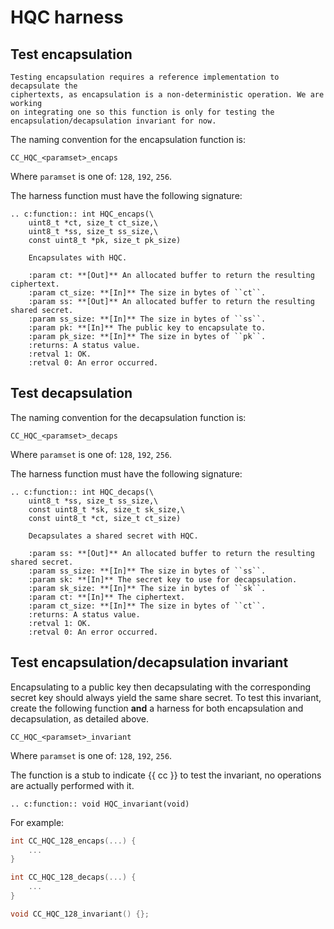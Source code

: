 # HQC harness

## Test encapsulation

```{attention}
Testing encapsulation requires a reference implementation to decapsulate the
ciphertexts, as encapsulation is a non-deterministic operation. We are working
on integrating one so this function is only for testing the
encapsulation/decapsulation invariant for now.
```

The naming convention for the encapsulation function is:

```
CC_HQC_<paramset>_encaps
```

Where `paramset` is one of: `128`, `192`, `256`.

The harness function must have the following signature:

```{eval-rst}
.. c:function:: int HQC_encaps(\
    uint8_t *ct, size_t ct_size,\
    uint8_t *ss, size_t ss_size,\
    const uint8_t *pk, size_t pk_size)

    Encapsulates with HQC.

    :param ct: **[Out]** An allocated buffer to return the resulting ciphertext.
    :param ct_size: **[In]** The size in bytes of ``ct``.
    :param ss: **[Out]** An allocated buffer to return the resulting shared secret.
    :param ss_size: **[In]** The size in bytes of ``ss``.
    :param pk: **[In]** The public key to encapsulate to.
    :param pk_size: **[In]** The size in bytes of ``pk``.
    :returns: A status value.
    :retval 1: OK.
    :retval 0: An error occurred.
```

## Test decapsulation

The naming convention for the decapsulation function is:

```
CC_HQC_<paramset>_decaps
```

Where `paramset` is one of: `128`, `192`, `256`.

The harness function must have the following signature:

```{eval-rst}
.. c:function:: int HQC_decaps(\
    uint8_t *ss, size_t ss_size,\
    const uint8_t *sk, size_t sk_size,\
    const uint8_t *ct, size_t ct_size)

    Decapsulates a shared secret with HQC.

    :param ss: **[Out]** An allocated buffer to return the resulting shared secret.
    :param ss_size: **[In]** The size in bytes of ``ss``.
    :param sk: **[In]** The secret key to use for decapsulation.
    :param sk_size: **[In]** The size in bytes of ``sk``.
    :param ct: **[In]** The ciphertext.
    :param ct_size: **[In]** The size in bytes of ``ct``.
    :returns: A status value.
    :retval 1: OK.
    :retval 0: An error occurred.
```

## Test encapsulation/decapsulation invariant

Encapsulating to a public key then decapsulating with the corresponding secret
key should always yield the same share secret. To test this invariant, create
the following function **and** a harness for both encapsulation and
decapsulation, as detailed above.

```
CC_HQC_<paramset>_invariant
```

Where `paramset` is one of: `128`, `192`, `256`.

The function is a stub to indicate {{ cc }} to test the invariant, no operations
are actually performed with it.

```{eval-rst}
.. c:function:: void HQC_invariant(void)
```

For example:

```c
int CC_HQC_128_encaps(...) {
    ...
}

int CC_HQC_128_decaps(...) {
    ...
}

void CC_HQC_128_invariant() {};
```
